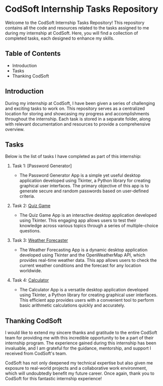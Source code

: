 # CodSoft Internship Tasks Repository
Welcome to the CodSoft Internship Tasks Repository! This repository contains all the code and resources related to the tasks assigned to me during my internship at CodSoft. Here, you will find a collection of completed tasks, each designed to enhance my skills.
## Table of Contents
- Introduction
- Tasks
- Thanking CodSoft
## Introduction 
During my internship at CodSoft, I have been given a series of challenging and exciting tasks to work on. This repository serves as a centralized location for storing and showcasing my progress and accomplishments throughout the internship. Each task is stored in a separate folder, along with relevant documentation and resources to provide a comprehensive overview.
## Tasks
Below is the list of tasks I have completed as part of this internship:
1. Task 1: [Password Generator]
    - The Password Generator App is a simple yet useful desktop application developed using Tkinter, a Python library for creating graphical user interfaces. The primary objective of this app is to generate secure and random passwords based on user-defined criteria.
    
2. Task 2: [Quiz Game](https://github.com/Siddharth-2382/CODSOFT/tree/main/Quiz-Game)
   - The Quiz Game App is an interactive desktop application developed using Tkinter. This engaging app allows users to test their knowledge across various topics through a series of multiple-choice questions.
3. Task 3: [Weather Forecaster](https://github.com/Siddharth-2382/CODSOFT/tree/main/Weather-Forecasting-App)
   - The Weather Forecasting App is a dynamic desktop application developed using Tkinter and the OpenWeatherMap API, which provides real-time weather data. This app allows users to check the current weather conditions and the forecast for any location worldwide.

4. Task 4: [Calculator](https://github.com/Siddharth-2382/CODSOFT/tree/main/Calculator-App)
   - The Calculator App is a versatile desktop application developed using Tkinter, a Python library for creating graphical user interfaces. This efficient app provides users with a convenient tool to perform basic arithmetic calculations quickly and accurately.

## Thanking CodSoft
I would like to extend my sincere thanks and gratitude to the entire CodSoft team for providing me with this incredible opportunity to be a part of their internship program. The experience gained during this internship has been invaluable, and I am grateful for the guidance, mentorship, and support I received from CodSoft's team.


CodSoft has not only deepened my technical expertise but also given me exposure to real-world projects and a collaborative work environment, which will undoubtedly benefit my future career.
Once again, thank you to CodSoft for this fantastic internship experience!
